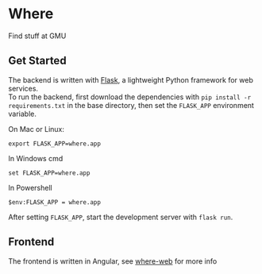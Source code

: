 # Where
Find stuff at GMU

## Get Started

The backend is written with [Flask](https://flask.palletsprojects.com/en/1.1.x/), a lightweight Python framework for web services.    
To run the backend, first download the dependencies with `pip install -r requirements.txt` in the base directory, then set the `FLASK_APP` environment variable.  

On Mac or Linux:
```
export FLASK_APP=where.app
```
In Windows cmd
```
set FLASK_APP=where.app
```
In Powershell
```
$env:FLASK_APP = where.app
```
After setting `FLASK_APP`, start the development server with `flask run`.  

## Frontend
The frontend is written in Angular, see [where-web](where-web/README.md) for more info

